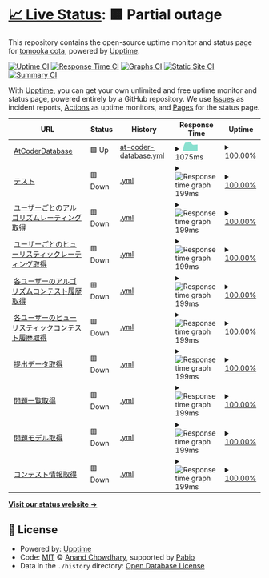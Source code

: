 # [📈 Live Status](https://sirogamichandayo.github.io/my-upptime): <!--live status--> **🟧 Partial outage**

This repository contains the open-source uptime monitor and status page for [tomooka cota](https://sirogamichandayo.github.io/my-upptime), powered by [Upptime](https://github.com/upptime/upptime).

[![Uptime CI](https://github.com/sirogamichandayo/my-upptime/workflows/Uptime%20CI/badge.svg)](https://github.com/sirogamichandayo/my-upptime/actions?query=workflow%3A%22Uptime+CI%22)
[![Response Time CI](https://github.com/sirogamichandayo/my-upptime/workflows/Response%20Time%20CI/badge.svg)](https://github.com/sirogamichandayo/my-upptime/actions?query=workflow%3A%22Response+Time+CI%22)
[![Graphs CI](https://github.com/sirogamichandayo/my-upptime/workflows/Graphs%20CI/badge.svg)](https://github.com/sirogamichandayo/my-upptime/actions?query=workflow%3A%22Graphs+CI%22)
[![Static Site CI](https://github.com/sirogamichandayo/my-upptime/workflows/Static%20Site%20CI/badge.svg)](https://github.com/sirogamichandayo/my-upptime/actions?query=workflow%3A%22Static+Site+CI%22)
[![Summary CI](https://github.com/sirogamichandayo/my-upptime/workflows/Summary%20CI/badge.svg)](https://github.com/sirogamichandayo/my-upptime/actions?query=workflow%3A%22Summary+CI%22)

With [Upptime](https://upptime.js.org), you can get your own unlimited and free uptime monitor and status page, powered entirely by a GitHub repository. We use [Issues](https://github.com/sirogamichandayo/my-upptime/issues) as incident reports, [Actions](https://github.com/sirogamichandayo/my-upptime/actions) as uptime monitors, and [Pages](https://sirogamichandayo.github.io/my-upptime) for the status page.

<!--start: status pages-->
<!-- This summary is generated by Upptime (https://github.com/upptime/upptime) -->
<!-- Do not edit this manually, your changes will be overwritten -->
<!-- prettier-ignore -->
| URL | Status | History | Response Time | Uptime |
| --- | ------ | ------- | ------------- | ------ |
| <img alt="" src="https://icons.duckduckgo.com/ip3/atcoder-db.sirogami.com.ico" height="13"> [AtCoderDatabase](https://atcoder-db.sirogami.com/) | 🟩 Up | [at-coder-database.yml](https://github.com/sirogamichandayo/my-upptime/commits/HEAD/history/at-coder-database.yml) | <details><summary><img alt="Response time graph" src="./graphs/at-coder-database/response-time-week.png" height="20"> 1075ms</summary><br><a href="https://sirogamichandayo.github.io/my-upptime/history/at-coder-database"><img alt="Response time 1075" src="https://img.shields.io/endpoint?url=https%3A%2F%2Fraw.githubusercontent.com%2Fsirogamichandayo%2Fmy-upptime%2FHEAD%2Fapi%2Fat-coder-database%2Fresponse-time.json"></a><br><a href="https://sirogamichandayo.github.io/my-upptime/history/at-coder-database"><img alt="24-hour response time 1010" src="https://img.shields.io/endpoint?url=https%3A%2F%2Fraw.githubusercontent.com%2Fsirogamichandayo%2Fmy-upptime%2FHEAD%2Fapi%2Fat-coder-database%2Fresponse-time-day.json"></a><br><a href="https://sirogamichandayo.github.io/my-upptime/history/at-coder-database"><img alt="7-day response time 1075" src="https://img.shields.io/endpoint?url=https%3A%2F%2Fraw.githubusercontent.com%2Fsirogamichandayo%2Fmy-upptime%2FHEAD%2Fapi%2Fat-coder-database%2Fresponse-time-week.json"></a><br><a href="https://sirogamichandayo.github.io/my-upptime/history/at-coder-database"><img alt="30-day response time 1075" src="https://img.shields.io/endpoint?url=https%3A%2F%2Fraw.githubusercontent.com%2Fsirogamichandayo%2Fmy-upptime%2FHEAD%2Fapi%2Fat-coder-database%2Fresponse-time-month.json"></a><br><a href="https://sirogamichandayo.github.io/my-upptime/history/at-coder-database"><img alt="1-year response time 1075" src="https://img.shields.io/endpoint?url=https%3A%2F%2Fraw.githubusercontent.com%2Fsirogamichandayo%2Fmy-upptime%2FHEAD%2Fapi%2Fat-coder-database%2Fresponse-time-year.json"></a></details> | <details><summary><a href="https://sirogamichandayo.github.io/my-upptime/history/at-coder-database">100.00%</a></summary><a href="https://sirogamichandayo.github.io/my-upptime/history/at-coder-database"><img alt="All-time uptime 100.00%" src="https://img.shields.io/endpoint?url=https%3A%2F%2Fraw.githubusercontent.com%2Fsirogamichandayo%2Fmy-upptime%2FHEAD%2Fapi%2Fat-coder-database%2Fuptime.json"></a><br><a href="https://sirogamichandayo.github.io/my-upptime/history/at-coder-database"><img alt="24-hour uptime 100.00%" src="https://img.shields.io/endpoint?url=https%3A%2F%2Fraw.githubusercontent.com%2Fsirogamichandayo%2Fmy-upptime%2FHEAD%2Fapi%2Fat-coder-database%2Fuptime-day.json"></a><br><a href="https://sirogamichandayo.github.io/my-upptime/history/at-coder-database"><img alt="7-day uptime 100.00%" src="https://img.shields.io/endpoint?url=https%3A%2F%2Fraw.githubusercontent.com%2Fsirogamichandayo%2Fmy-upptime%2FHEAD%2Fapi%2Fat-coder-database%2Fuptime-week.json"></a><br><a href="https://sirogamichandayo.github.io/my-upptime/history/at-coder-database"><img alt="30-day uptime 100.00%" src="https://img.shields.io/endpoint?url=https%3A%2F%2Fraw.githubusercontent.com%2Fsirogamichandayo%2Fmy-upptime%2FHEAD%2Fapi%2Fat-coder-database%2Fuptime-month.json"></a><br><a href="https://sirogamichandayo.github.io/my-upptime/history/at-coder-database"><img alt="1-year uptime 100.00%" src="https://img.shields.io/endpoint?url=https%3A%2F%2Fraw.githubusercontent.com%2Fsirogamichandayo%2Fmy-upptime%2FHEAD%2Fapi%2Fat-coder-database%2Fuptime-year.json"></a></details>
| <img alt="" src="https://icons.duckduckgo.com/ip3/example.com.ico" height="13"> [テスト](https://example.com) | 🟥 Down | [.yml](https://github.com/sirogamichandayo/my-upptime/commits/HEAD/history/.yml) | <details><summary><img alt="Response time graph" src="./graphs//response-time-week.png" height="20"> 199ms</summary><br><a href="https://sirogamichandayo.github.io/my-upptime/history/"><img alt="Response time 199" src="https://img.shields.io/endpoint?url=https%3A%2F%2Fraw.githubusercontent.com%2Fsirogamichandayo%2Fmy-upptime%2FHEAD%2Fapi%2F%2Fresponse-time.json"></a><br><a href="https://sirogamichandayo.github.io/my-upptime/history/"><img alt="24-hour response time 199" src="https://img.shields.io/endpoint?url=https%3A%2F%2Fraw.githubusercontent.com%2Fsirogamichandayo%2Fmy-upptime%2FHEAD%2Fapi%2F%2Fresponse-time-day.json"></a><br><a href="https://sirogamichandayo.github.io/my-upptime/history/"><img alt="7-day response time 199" src="https://img.shields.io/endpoint?url=https%3A%2F%2Fraw.githubusercontent.com%2Fsirogamichandayo%2Fmy-upptime%2FHEAD%2Fapi%2F%2Fresponse-time-week.json"></a><br><a href="https://sirogamichandayo.github.io/my-upptime/history/"><img alt="30-day response time 199" src="https://img.shields.io/endpoint?url=https%3A%2F%2Fraw.githubusercontent.com%2Fsirogamichandayo%2Fmy-upptime%2FHEAD%2Fapi%2F%2Fresponse-time-month.json"></a><br><a href="https://sirogamichandayo.github.io/my-upptime/history/"><img alt="1-year response time 199" src="https://img.shields.io/endpoint?url=https%3A%2F%2Fraw.githubusercontent.com%2Fsirogamichandayo%2Fmy-upptime%2FHEAD%2Fapi%2F%2Fresponse-time-year.json"></a></details> | <details><summary><a href="https://sirogamichandayo.github.io/my-upptime/history/">100.00%</a></summary><a href="https://sirogamichandayo.github.io/my-upptime/history/"><img alt="All-time uptime 100.00%" src="https://img.shields.io/endpoint?url=https%3A%2F%2Fraw.githubusercontent.com%2Fsirogamichandayo%2Fmy-upptime%2FHEAD%2Fapi%2F%2Fuptime.json"></a><br><a href="https://sirogamichandayo.github.io/my-upptime/history/"><img alt="24-hour uptime 100.00%" src="https://img.shields.io/endpoint?url=https%3A%2F%2Fraw.githubusercontent.com%2Fsirogamichandayo%2Fmy-upptime%2FHEAD%2Fapi%2F%2Fuptime-day.json"></a><br><a href="https://sirogamichandayo.github.io/my-upptime/history/"><img alt="7-day uptime 100.00%" src="https://img.shields.io/endpoint?url=https%3A%2F%2Fraw.githubusercontent.com%2Fsirogamichandayo%2Fmy-upptime%2FHEAD%2Fapi%2F%2Fuptime-week.json"></a><br><a href="https://sirogamichandayo.github.io/my-upptime/history/"><img alt="30-day uptime 100.00%" src="https://img.shields.io/endpoint?url=https%3A%2F%2Fraw.githubusercontent.com%2Fsirogamichandayo%2Fmy-upptime%2FHEAD%2Fapi%2F%2Fuptime-month.json"></a><br><a href="https://sirogamichandayo.github.io/my-upptime/history/"><img alt="1-year uptime 100.00%" src="https://img.shields.io/endpoint?url=https%3A%2F%2Fraw.githubusercontent.com%2Fsirogamichandayo%2Fmy-upptime%2FHEAD%2Fapi%2F%2Fuptime-year.json"></a></details>
| <img alt="" src="https://icons.duckduckgo.com/ip3/data.ac-predictor.com.ico" height="13"> [ユーザーごとのアルゴリズムレーティング取得](https://data.ac-predictor.com/ratings/algorithm.json) | 🟥 Down | [.yml](https://github.com/sirogamichandayo/my-upptime/commits/HEAD/history/.yml) | <details><summary><img alt="Response time graph" src="./graphs//response-time-week.png" height="20"> 199ms</summary><br><a href="https://sirogamichandayo.github.io/my-upptime/history/"><img alt="Response time 199" src="https://img.shields.io/endpoint?url=https%3A%2F%2Fraw.githubusercontent.com%2Fsirogamichandayo%2Fmy-upptime%2FHEAD%2Fapi%2F%2Fresponse-time.json"></a><br><a href="https://sirogamichandayo.github.io/my-upptime/history/"><img alt="24-hour response time 199" src="https://img.shields.io/endpoint?url=https%3A%2F%2Fraw.githubusercontent.com%2Fsirogamichandayo%2Fmy-upptime%2FHEAD%2Fapi%2F%2Fresponse-time-day.json"></a><br><a href="https://sirogamichandayo.github.io/my-upptime/history/"><img alt="7-day response time 199" src="https://img.shields.io/endpoint?url=https%3A%2F%2Fraw.githubusercontent.com%2Fsirogamichandayo%2Fmy-upptime%2FHEAD%2Fapi%2F%2Fresponse-time-week.json"></a><br><a href="https://sirogamichandayo.github.io/my-upptime/history/"><img alt="30-day response time 199" src="https://img.shields.io/endpoint?url=https%3A%2F%2Fraw.githubusercontent.com%2Fsirogamichandayo%2Fmy-upptime%2FHEAD%2Fapi%2F%2Fresponse-time-month.json"></a><br><a href="https://sirogamichandayo.github.io/my-upptime/history/"><img alt="1-year response time 199" src="https://img.shields.io/endpoint?url=https%3A%2F%2Fraw.githubusercontent.com%2Fsirogamichandayo%2Fmy-upptime%2FHEAD%2Fapi%2F%2Fresponse-time-year.json"></a></details> | <details><summary><a href="https://sirogamichandayo.github.io/my-upptime/history/">100.00%</a></summary><a href="https://sirogamichandayo.github.io/my-upptime/history/"><img alt="All-time uptime 100.00%" src="https://img.shields.io/endpoint?url=https%3A%2F%2Fraw.githubusercontent.com%2Fsirogamichandayo%2Fmy-upptime%2FHEAD%2Fapi%2F%2Fuptime.json"></a><br><a href="https://sirogamichandayo.github.io/my-upptime/history/"><img alt="24-hour uptime 100.00%" src="https://img.shields.io/endpoint?url=https%3A%2F%2Fraw.githubusercontent.com%2Fsirogamichandayo%2Fmy-upptime%2FHEAD%2Fapi%2F%2Fuptime-day.json"></a><br><a href="https://sirogamichandayo.github.io/my-upptime/history/"><img alt="7-day uptime 100.00%" src="https://img.shields.io/endpoint?url=https%3A%2F%2Fraw.githubusercontent.com%2Fsirogamichandayo%2Fmy-upptime%2FHEAD%2Fapi%2F%2Fuptime-week.json"></a><br><a href="https://sirogamichandayo.github.io/my-upptime/history/"><img alt="30-day uptime 100.00%" src="https://img.shields.io/endpoint?url=https%3A%2F%2Fraw.githubusercontent.com%2Fsirogamichandayo%2Fmy-upptime%2FHEAD%2Fapi%2F%2Fuptime-month.json"></a><br><a href="https://sirogamichandayo.github.io/my-upptime/history/"><img alt="1-year uptime 100.00%" src="https://img.shields.io/endpoint?url=https%3A%2F%2Fraw.githubusercontent.com%2Fsirogamichandayo%2Fmy-upptime%2FHEAD%2Fapi%2F%2Fuptime-year.json"></a></details>
| <img alt="" src="https://icons.duckduckgo.com/ip3/data.ac-predictor.com.ico" height="13"> [ユーザーごとのヒューリスティックレーティング取得](https://data.ac-predictor.com/ratings/heuristic.json) | 🟥 Down | [.yml](https://github.com/sirogamichandayo/my-upptime/commits/HEAD/history/.yml) | <details><summary><img alt="Response time graph" src="./graphs//response-time-week.png" height="20"> 199ms</summary><br><a href="https://sirogamichandayo.github.io/my-upptime/history/"><img alt="Response time 199" src="https://img.shields.io/endpoint?url=https%3A%2F%2Fraw.githubusercontent.com%2Fsirogamichandayo%2Fmy-upptime%2FHEAD%2Fapi%2F%2Fresponse-time.json"></a><br><a href="https://sirogamichandayo.github.io/my-upptime/history/"><img alt="24-hour response time 199" src="https://img.shields.io/endpoint?url=https%3A%2F%2Fraw.githubusercontent.com%2Fsirogamichandayo%2Fmy-upptime%2FHEAD%2Fapi%2F%2Fresponse-time-day.json"></a><br><a href="https://sirogamichandayo.github.io/my-upptime/history/"><img alt="7-day response time 199" src="https://img.shields.io/endpoint?url=https%3A%2F%2Fraw.githubusercontent.com%2Fsirogamichandayo%2Fmy-upptime%2FHEAD%2Fapi%2F%2Fresponse-time-week.json"></a><br><a href="https://sirogamichandayo.github.io/my-upptime/history/"><img alt="30-day response time 199" src="https://img.shields.io/endpoint?url=https%3A%2F%2Fraw.githubusercontent.com%2Fsirogamichandayo%2Fmy-upptime%2FHEAD%2Fapi%2F%2Fresponse-time-month.json"></a><br><a href="https://sirogamichandayo.github.io/my-upptime/history/"><img alt="1-year response time 199" src="https://img.shields.io/endpoint?url=https%3A%2F%2Fraw.githubusercontent.com%2Fsirogamichandayo%2Fmy-upptime%2FHEAD%2Fapi%2F%2Fresponse-time-year.json"></a></details> | <details><summary><a href="https://sirogamichandayo.github.io/my-upptime/history/">100.00%</a></summary><a href="https://sirogamichandayo.github.io/my-upptime/history/"><img alt="All-time uptime 100.00%" src="https://img.shields.io/endpoint?url=https%3A%2F%2Fraw.githubusercontent.com%2Fsirogamichandayo%2Fmy-upptime%2FHEAD%2Fapi%2F%2Fuptime.json"></a><br><a href="https://sirogamichandayo.github.io/my-upptime/history/"><img alt="24-hour uptime 100.00%" src="https://img.shields.io/endpoint?url=https%3A%2F%2Fraw.githubusercontent.com%2Fsirogamichandayo%2Fmy-upptime%2FHEAD%2Fapi%2F%2Fuptime-day.json"></a><br><a href="https://sirogamichandayo.github.io/my-upptime/history/"><img alt="7-day uptime 100.00%" src="https://img.shields.io/endpoint?url=https%3A%2F%2Fraw.githubusercontent.com%2Fsirogamichandayo%2Fmy-upptime%2FHEAD%2Fapi%2F%2Fuptime-week.json"></a><br><a href="https://sirogamichandayo.github.io/my-upptime/history/"><img alt="30-day uptime 100.00%" src="https://img.shields.io/endpoint?url=https%3A%2F%2Fraw.githubusercontent.com%2Fsirogamichandayo%2Fmy-upptime%2FHEAD%2Fapi%2F%2Fuptime-month.json"></a><br><a href="https://sirogamichandayo.github.io/my-upptime/history/"><img alt="1-year uptime 100.00%" src="https://img.shields.io/endpoint?url=https%3A%2F%2Fraw.githubusercontent.com%2Fsirogamichandayo%2Fmy-upptime%2FHEAD%2Fapi%2F%2Fuptime-year.json"></a></details>
| <img alt="" src="https://icons.duckduckgo.com/ip3/atcoder.jp.ico" height="13"> [各ユーザーのアルゴリズムコンテスト履歴取得](https://atcoder.jp/users/sirogamichandayo/history/json) | 🟥 Down | [.yml](https://github.com/sirogamichandayo/my-upptime/commits/HEAD/history/.yml) | <details><summary><img alt="Response time graph" src="./graphs//response-time-week.png" height="20"> 199ms</summary><br><a href="https://sirogamichandayo.github.io/my-upptime/history/"><img alt="Response time 199" src="https://img.shields.io/endpoint?url=https%3A%2F%2Fraw.githubusercontent.com%2Fsirogamichandayo%2Fmy-upptime%2FHEAD%2Fapi%2F%2Fresponse-time.json"></a><br><a href="https://sirogamichandayo.github.io/my-upptime/history/"><img alt="24-hour response time 199" src="https://img.shields.io/endpoint?url=https%3A%2F%2Fraw.githubusercontent.com%2Fsirogamichandayo%2Fmy-upptime%2FHEAD%2Fapi%2F%2Fresponse-time-day.json"></a><br><a href="https://sirogamichandayo.github.io/my-upptime/history/"><img alt="7-day response time 199" src="https://img.shields.io/endpoint?url=https%3A%2F%2Fraw.githubusercontent.com%2Fsirogamichandayo%2Fmy-upptime%2FHEAD%2Fapi%2F%2Fresponse-time-week.json"></a><br><a href="https://sirogamichandayo.github.io/my-upptime/history/"><img alt="30-day response time 199" src="https://img.shields.io/endpoint?url=https%3A%2F%2Fraw.githubusercontent.com%2Fsirogamichandayo%2Fmy-upptime%2FHEAD%2Fapi%2F%2Fresponse-time-month.json"></a><br><a href="https://sirogamichandayo.github.io/my-upptime/history/"><img alt="1-year response time 199" src="https://img.shields.io/endpoint?url=https%3A%2F%2Fraw.githubusercontent.com%2Fsirogamichandayo%2Fmy-upptime%2FHEAD%2Fapi%2F%2Fresponse-time-year.json"></a></details> | <details><summary><a href="https://sirogamichandayo.github.io/my-upptime/history/">100.00%</a></summary><a href="https://sirogamichandayo.github.io/my-upptime/history/"><img alt="All-time uptime 100.00%" src="https://img.shields.io/endpoint?url=https%3A%2F%2Fraw.githubusercontent.com%2Fsirogamichandayo%2Fmy-upptime%2FHEAD%2Fapi%2F%2Fuptime.json"></a><br><a href="https://sirogamichandayo.github.io/my-upptime/history/"><img alt="24-hour uptime 100.00%" src="https://img.shields.io/endpoint?url=https%3A%2F%2Fraw.githubusercontent.com%2Fsirogamichandayo%2Fmy-upptime%2FHEAD%2Fapi%2F%2Fuptime-day.json"></a><br><a href="https://sirogamichandayo.github.io/my-upptime/history/"><img alt="7-day uptime 100.00%" src="https://img.shields.io/endpoint?url=https%3A%2F%2Fraw.githubusercontent.com%2Fsirogamichandayo%2Fmy-upptime%2FHEAD%2Fapi%2F%2Fuptime-week.json"></a><br><a href="https://sirogamichandayo.github.io/my-upptime/history/"><img alt="30-day uptime 100.00%" src="https://img.shields.io/endpoint?url=https%3A%2F%2Fraw.githubusercontent.com%2Fsirogamichandayo%2Fmy-upptime%2FHEAD%2Fapi%2F%2Fuptime-month.json"></a><br><a href="https://sirogamichandayo.github.io/my-upptime/history/"><img alt="1-year uptime 100.00%" src="https://img.shields.io/endpoint?url=https%3A%2F%2Fraw.githubusercontent.com%2Fsirogamichandayo%2Fmy-upptime%2FHEAD%2Fapi%2F%2Fuptime-year.json"></a></details>
| <img alt="" src="https://icons.duckduckgo.com/ip3/atcoder.jp.ico" height="13"> [各ユーザーのヒューリスティックコンテスト履歴取得](https://atcoder.jp/users/sirogamichandayo/history/json?contestType=heuristic) | 🟥 Down | [.yml](https://github.com/sirogamichandayo/my-upptime/commits/HEAD/history/.yml) | <details><summary><img alt="Response time graph" src="./graphs//response-time-week.png" height="20"> 199ms</summary><br><a href="https://sirogamichandayo.github.io/my-upptime/history/"><img alt="Response time 199" src="https://img.shields.io/endpoint?url=https%3A%2F%2Fraw.githubusercontent.com%2Fsirogamichandayo%2Fmy-upptime%2FHEAD%2Fapi%2F%2Fresponse-time.json"></a><br><a href="https://sirogamichandayo.github.io/my-upptime/history/"><img alt="24-hour response time 199" src="https://img.shields.io/endpoint?url=https%3A%2F%2Fraw.githubusercontent.com%2Fsirogamichandayo%2Fmy-upptime%2FHEAD%2Fapi%2F%2Fresponse-time-day.json"></a><br><a href="https://sirogamichandayo.github.io/my-upptime/history/"><img alt="7-day response time 199" src="https://img.shields.io/endpoint?url=https%3A%2F%2Fraw.githubusercontent.com%2Fsirogamichandayo%2Fmy-upptime%2FHEAD%2Fapi%2F%2Fresponse-time-week.json"></a><br><a href="https://sirogamichandayo.github.io/my-upptime/history/"><img alt="30-day response time 199" src="https://img.shields.io/endpoint?url=https%3A%2F%2Fraw.githubusercontent.com%2Fsirogamichandayo%2Fmy-upptime%2FHEAD%2Fapi%2F%2Fresponse-time-month.json"></a><br><a href="https://sirogamichandayo.github.io/my-upptime/history/"><img alt="1-year response time 199" src="https://img.shields.io/endpoint?url=https%3A%2F%2Fraw.githubusercontent.com%2Fsirogamichandayo%2Fmy-upptime%2FHEAD%2Fapi%2F%2Fresponse-time-year.json"></a></details> | <details><summary><a href="https://sirogamichandayo.github.io/my-upptime/history/">100.00%</a></summary><a href="https://sirogamichandayo.github.io/my-upptime/history/"><img alt="All-time uptime 100.00%" src="https://img.shields.io/endpoint?url=https%3A%2F%2Fraw.githubusercontent.com%2Fsirogamichandayo%2Fmy-upptime%2FHEAD%2Fapi%2F%2Fuptime.json"></a><br><a href="https://sirogamichandayo.github.io/my-upptime/history/"><img alt="24-hour uptime 100.00%" src="https://img.shields.io/endpoint?url=https%3A%2F%2Fraw.githubusercontent.com%2Fsirogamichandayo%2Fmy-upptime%2FHEAD%2Fapi%2F%2Fuptime-day.json"></a><br><a href="https://sirogamichandayo.github.io/my-upptime/history/"><img alt="7-day uptime 100.00%" src="https://img.shields.io/endpoint?url=https%3A%2F%2Fraw.githubusercontent.com%2Fsirogamichandayo%2Fmy-upptime%2FHEAD%2Fapi%2F%2Fuptime-week.json"></a><br><a href="https://sirogamichandayo.github.io/my-upptime/history/"><img alt="30-day uptime 100.00%" src="https://img.shields.io/endpoint?url=https%3A%2F%2Fraw.githubusercontent.com%2Fsirogamichandayo%2Fmy-upptime%2FHEAD%2Fapi%2F%2Fuptime-month.json"></a><br><a href="https://sirogamichandayo.github.io/my-upptime/history/"><img alt="1-year uptime 100.00%" src="https://img.shields.io/endpoint?url=https%3A%2F%2Fraw.githubusercontent.com%2Fsirogamichandayo%2Fmy-upptime%2FHEAD%2Fapi%2F%2Fuptime-year.json"></a></details>
| <img alt="" src="https://icons.duckduckgo.com/ip3/kenkoooo.com.ico" height="13"> [提出データ取得](https://kenkoooo.com/atcoder/atcoder-api/v3/from/9223372036854775807) | 🟥 Down | [.yml](https://github.com/sirogamichandayo/my-upptime/commits/HEAD/history/.yml) | <details><summary><img alt="Response time graph" src="./graphs//response-time-week.png" height="20"> 199ms</summary><br><a href="https://sirogamichandayo.github.io/my-upptime/history/"><img alt="Response time 199" src="https://img.shields.io/endpoint?url=https%3A%2F%2Fraw.githubusercontent.com%2Fsirogamichandayo%2Fmy-upptime%2FHEAD%2Fapi%2F%2Fresponse-time.json"></a><br><a href="https://sirogamichandayo.github.io/my-upptime/history/"><img alt="24-hour response time 199" src="https://img.shields.io/endpoint?url=https%3A%2F%2Fraw.githubusercontent.com%2Fsirogamichandayo%2Fmy-upptime%2FHEAD%2Fapi%2F%2Fresponse-time-day.json"></a><br><a href="https://sirogamichandayo.github.io/my-upptime/history/"><img alt="7-day response time 199" src="https://img.shields.io/endpoint?url=https%3A%2F%2Fraw.githubusercontent.com%2Fsirogamichandayo%2Fmy-upptime%2FHEAD%2Fapi%2F%2Fresponse-time-week.json"></a><br><a href="https://sirogamichandayo.github.io/my-upptime/history/"><img alt="30-day response time 199" src="https://img.shields.io/endpoint?url=https%3A%2F%2Fraw.githubusercontent.com%2Fsirogamichandayo%2Fmy-upptime%2FHEAD%2Fapi%2F%2Fresponse-time-month.json"></a><br><a href="https://sirogamichandayo.github.io/my-upptime/history/"><img alt="1-year response time 199" src="https://img.shields.io/endpoint?url=https%3A%2F%2Fraw.githubusercontent.com%2Fsirogamichandayo%2Fmy-upptime%2FHEAD%2Fapi%2F%2Fresponse-time-year.json"></a></details> | <details><summary><a href="https://sirogamichandayo.github.io/my-upptime/history/">100.00%</a></summary><a href="https://sirogamichandayo.github.io/my-upptime/history/"><img alt="All-time uptime 100.00%" src="https://img.shields.io/endpoint?url=https%3A%2F%2Fraw.githubusercontent.com%2Fsirogamichandayo%2Fmy-upptime%2FHEAD%2Fapi%2F%2Fuptime.json"></a><br><a href="https://sirogamichandayo.github.io/my-upptime/history/"><img alt="24-hour uptime 100.00%" src="https://img.shields.io/endpoint?url=https%3A%2F%2Fraw.githubusercontent.com%2Fsirogamichandayo%2Fmy-upptime%2FHEAD%2Fapi%2F%2Fuptime-day.json"></a><br><a href="https://sirogamichandayo.github.io/my-upptime/history/"><img alt="7-day uptime 100.00%" src="https://img.shields.io/endpoint?url=https%3A%2F%2Fraw.githubusercontent.com%2Fsirogamichandayo%2Fmy-upptime%2FHEAD%2Fapi%2F%2Fuptime-week.json"></a><br><a href="https://sirogamichandayo.github.io/my-upptime/history/"><img alt="30-day uptime 100.00%" src="https://img.shields.io/endpoint?url=https%3A%2F%2Fraw.githubusercontent.com%2Fsirogamichandayo%2Fmy-upptime%2FHEAD%2Fapi%2F%2Fuptime-month.json"></a><br><a href="https://sirogamichandayo.github.io/my-upptime/history/"><img alt="1-year uptime 100.00%" src="https://img.shields.io/endpoint?url=https%3A%2F%2Fraw.githubusercontent.com%2Fsirogamichandayo%2Fmy-upptime%2FHEAD%2Fapi%2F%2Fuptime-year.json"></a></details>
| <img alt="" src="https://icons.duckduckgo.com/ip3/kenkoooo.com.ico" height="13"> [問題一覧取得](https://kenkoooo.com/atcoder/resources/problems.json) | 🟥 Down | [.yml](https://github.com/sirogamichandayo/my-upptime/commits/HEAD/history/.yml) | <details><summary><img alt="Response time graph" src="./graphs//response-time-week.png" height="20"> 199ms</summary><br><a href="https://sirogamichandayo.github.io/my-upptime/history/"><img alt="Response time 199" src="https://img.shields.io/endpoint?url=https%3A%2F%2Fraw.githubusercontent.com%2Fsirogamichandayo%2Fmy-upptime%2FHEAD%2Fapi%2F%2Fresponse-time.json"></a><br><a href="https://sirogamichandayo.github.io/my-upptime/history/"><img alt="24-hour response time 199" src="https://img.shields.io/endpoint?url=https%3A%2F%2Fraw.githubusercontent.com%2Fsirogamichandayo%2Fmy-upptime%2FHEAD%2Fapi%2F%2Fresponse-time-day.json"></a><br><a href="https://sirogamichandayo.github.io/my-upptime/history/"><img alt="7-day response time 199" src="https://img.shields.io/endpoint?url=https%3A%2F%2Fraw.githubusercontent.com%2Fsirogamichandayo%2Fmy-upptime%2FHEAD%2Fapi%2F%2Fresponse-time-week.json"></a><br><a href="https://sirogamichandayo.github.io/my-upptime/history/"><img alt="30-day response time 199" src="https://img.shields.io/endpoint?url=https%3A%2F%2Fraw.githubusercontent.com%2Fsirogamichandayo%2Fmy-upptime%2FHEAD%2Fapi%2F%2Fresponse-time-month.json"></a><br><a href="https://sirogamichandayo.github.io/my-upptime/history/"><img alt="1-year response time 199" src="https://img.shields.io/endpoint?url=https%3A%2F%2Fraw.githubusercontent.com%2Fsirogamichandayo%2Fmy-upptime%2FHEAD%2Fapi%2F%2Fresponse-time-year.json"></a></details> | <details><summary><a href="https://sirogamichandayo.github.io/my-upptime/history/">100.00%</a></summary><a href="https://sirogamichandayo.github.io/my-upptime/history/"><img alt="All-time uptime 100.00%" src="https://img.shields.io/endpoint?url=https%3A%2F%2Fraw.githubusercontent.com%2Fsirogamichandayo%2Fmy-upptime%2FHEAD%2Fapi%2F%2Fuptime.json"></a><br><a href="https://sirogamichandayo.github.io/my-upptime/history/"><img alt="24-hour uptime 100.00%" src="https://img.shields.io/endpoint?url=https%3A%2F%2Fraw.githubusercontent.com%2Fsirogamichandayo%2Fmy-upptime%2FHEAD%2Fapi%2F%2Fuptime-day.json"></a><br><a href="https://sirogamichandayo.github.io/my-upptime/history/"><img alt="7-day uptime 100.00%" src="https://img.shields.io/endpoint?url=https%3A%2F%2Fraw.githubusercontent.com%2Fsirogamichandayo%2Fmy-upptime%2FHEAD%2Fapi%2F%2Fuptime-week.json"></a><br><a href="https://sirogamichandayo.github.io/my-upptime/history/"><img alt="30-day uptime 100.00%" src="https://img.shields.io/endpoint?url=https%3A%2F%2Fraw.githubusercontent.com%2Fsirogamichandayo%2Fmy-upptime%2FHEAD%2Fapi%2F%2Fuptime-month.json"></a><br><a href="https://sirogamichandayo.github.io/my-upptime/history/"><img alt="1-year uptime 100.00%" src="https://img.shields.io/endpoint?url=https%3A%2F%2Fraw.githubusercontent.com%2Fsirogamichandayo%2Fmy-upptime%2FHEAD%2Fapi%2F%2Fuptime-year.json"></a></details>
| <img alt="" src="https://icons.duckduckgo.com/ip3/kenkoooo.com.ico" height="13"> [問題モデル取得](https://kenkoooo.com/atcoder/resources/problem-models.json) | 🟥 Down | [.yml](https://github.com/sirogamichandayo/my-upptime/commits/HEAD/history/.yml) | <details><summary><img alt="Response time graph" src="./graphs//response-time-week.png" height="20"> 199ms</summary><br><a href="https://sirogamichandayo.github.io/my-upptime/history/"><img alt="Response time 199" src="https://img.shields.io/endpoint?url=https%3A%2F%2Fraw.githubusercontent.com%2Fsirogamichandayo%2Fmy-upptime%2FHEAD%2Fapi%2F%2Fresponse-time.json"></a><br><a href="https://sirogamichandayo.github.io/my-upptime/history/"><img alt="24-hour response time 199" src="https://img.shields.io/endpoint?url=https%3A%2F%2Fraw.githubusercontent.com%2Fsirogamichandayo%2Fmy-upptime%2FHEAD%2Fapi%2F%2Fresponse-time-day.json"></a><br><a href="https://sirogamichandayo.github.io/my-upptime/history/"><img alt="7-day response time 199" src="https://img.shields.io/endpoint?url=https%3A%2F%2Fraw.githubusercontent.com%2Fsirogamichandayo%2Fmy-upptime%2FHEAD%2Fapi%2F%2Fresponse-time-week.json"></a><br><a href="https://sirogamichandayo.github.io/my-upptime/history/"><img alt="30-day response time 199" src="https://img.shields.io/endpoint?url=https%3A%2F%2Fraw.githubusercontent.com%2Fsirogamichandayo%2Fmy-upptime%2FHEAD%2Fapi%2F%2Fresponse-time-month.json"></a><br><a href="https://sirogamichandayo.github.io/my-upptime/history/"><img alt="1-year response time 199" src="https://img.shields.io/endpoint?url=https%3A%2F%2Fraw.githubusercontent.com%2Fsirogamichandayo%2Fmy-upptime%2FHEAD%2Fapi%2F%2Fresponse-time-year.json"></a></details> | <details><summary><a href="https://sirogamichandayo.github.io/my-upptime/history/">100.00%</a></summary><a href="https://sirogamichandayo.github.io/my-upptime/history/"><img alt="All-time uptime 100.00%" src="https://img.shields.io/endpoint?url=https%3A%2F%2Fraw.githubusercontent.com%2Fsirogamichandayo%2Fmy-upptime%2FHEAD%2Fapi%2F%2Fuptime.json"></a><br><a href="https://sirogamichandayo.github.io/my-upptime/history/"><img alt="24-hour uptime 100.00%" src="https://img.shields.io/endpoint?url=https%3A%2F%2Fraw.githubusercontent.com%2Fsirogamichandayo%2Fmy-upptime%2FHEAD%2Fapi%2F%2Fuptime-day.json"></a><br><a href="https://sirogamichandayo.github.io/my-upptime/history/"><img alt="7-day uptime 100.00%" src="https://img.shields.io/endpoint?url=https%3A%2F%2Fraw.githubusercontent.com%2Fsirogamichandayo%2Fmy-upptime%2FHEAD%2Fapi%2F%2Fuptime-week.json"></a><br><a href="https://sirogamichandayo.github.io/my-upptime/history/"><img alt="30-day uptime 100.00%" src="https://img.shields.io/endpoint?url=https%3A%2F%2Fraw.githubusercontent.com%2Fsirogamichandayo%2Fmy-upptime%2FHEAD%2Fapi%2F%2Fuptime-month.json"></a><br><a href="https://sirogamichandayo.github.io/my-upptime/history/"><img alt="1-year uptime 100.00%" src="https://img.shields.io/endpoint?url=https%3A%2F%2Fraw.githubusercontent.com%2Fsirogamichandayo%2Fmy-upptime%2FHEAD%2Fapi%2F%2Fuptime-year.json"></a></details>
| <img alt="" src="https://icons.duckduckgo.com/ip3/atcoder.jp.ico" height="13"> [コンテスト情報取得](https://atcoder.jp/api/contests/abc001) | 🟥 Down | [.yml](https://github.com/sirogamichandayo/my-upptime/commits/HEAD/history/.yml) | <details><summary><img alt="Response time graph" src="./graphs//response-time-week.png" height="20"> 199ms</summary><br><a href="https://sirogamichandayo.github.io/my-upptime/history/"><img alt="Response time 199" src="https://img.shields.io/endpoint?url=https%3A%2F%2Fraw.githubusercontent.com%2Fsirogamichandayo%2Fmy-upptime%2FHEAD%2Fapi%2F%2Fresponse-time.json"></a><br><a href="https://sirogamichandayo.github.io/my-upptime/history/"><img alt="24-hour response time 199" src="https://img.shields.io/endpoint?url=https%3A%2F%2Fraw.githubusercontent.com%2Fsirogamichandayo%2Fmy-upptime%2FHEAD%2Fapi%2F%2Fresponse-time-day.json"></a><br><a href="https://sirogamichandayo.github.io/my-upptime/history/"><img alt="7-day response time 199" src="https://img.shields.io/endpoint?url=https%3A%2F%2Fraw.githubusercontent.com%2Fsirogamichandayo%2Fmy-upptime%2FHEAD%2Fapi%2F%2Fresponse-time-week.json"></a><br><a href="https://sirogamichandayo.github.io/my-upptime/history/"><img alt="30-day response time 199" src="https://img.shields.io/endpoint?url=https%3A%2F%2Fraw.githubusercontent.com%2Fsirogamichandayo%2Fmy-upptime%2FHEAD%2Fapi%2F%2Fresponse-time-month.json"></a><br><a href="https://sirogamichandayo.github.io/my-upptime/history/"><img alt="1-year response time 199" src="https://img.shields.io/endpoint?url=https%3A%2F%2Fraw.githubusercontent.com%2Fsirogamichandayo%2Fmy-upptime%2FHEAD%2Fapi%2F%2Fresponse-time-year.json"></a></details> | <details><summary><a href="https://sirogamichandayo.github.io/my-upptime/history/">100.00%</a></summary><a href="https://sirogamichandayo.github.io/my-upptime/history/"><img alt="All-time uptime 100.00%" src="https://img.shields.io/endpoint?url=https%3A%2F%2Fraw.githubusercontent.com%2Fsirogamichandayo%2Fmy-upptime%2FHEAD%2Fapi%2F%2Fuptime.json"></a><br><a href="https://sirogamichandayo.github.io/my-upptime/history/"><img alt="24-hour uptime 100.00%" src="https://img.shields.io/endpoint?url=https%3A%2F%2Fraw.githubusercontent.com%2Fsirogamichandayo%2Fmy-upptime%2FHEAD%2Fapi%2F%2Fuptime-day.json"></a><br><a href="https://sirogamichandayo.github.io/my-upptime/history/"><img alt="7-day uptime 100.00%" src="https://img.shields.io/endpoint?url=https%3A%2F%2Fraw.githubusercontent.com%2Fsirogamichandayo%2Fmy-upptime%2FHEAD%2Fapi%2F%2Fuptime-week.json"></a><br><a href="https://sirogamichandayo.github.io/my-upptime/history/"><img alt="30-day uptime 100.00%" src="https://img.shields.io/endpoint?url=https%3A%2F%2Fraw.githubusercontent.com%2Fsirogamichandayo%2Fmy-upptime%2FHEAD%2Fapi%2F%2Fuptime-month.json"></a><br><a href="https://sirogamichandayo.github.io/my-upptime/history/"><img alt="1-year uptime 100.00%" src="https://img.shields.io/endpoint?url=https%3A%2F%2Fraw.githubusercontent.com%2Fsirogamichandayo%2Fmy-upptime%2FHEAD%2Fapi%2F%2Fuptime-year.json"></a></details>

<!--end: status pages-->

[**Visit our status website →**](https://sirogamichandayo.github.io/my-upptime)

## 📄 License

- Powered by: [Upptime](https://github.com/upptime/upptime)
- Code: [MIT](./LICENSE) © [Anand Chowdhary](https://anandchowdhary.com), supported by [Pabio](https://pabio.com)
- Data in the `./history` directory: [Open Database License](https://opendatacommons.org/licenses/odbl/1-0/)
